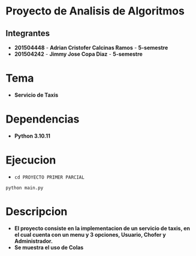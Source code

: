 # Proyecto de Analisis de Algoritmos

## Integrantes

- **201504448** - **Adrian Cristofer Calcinas Ramos** - **5-semestre**
- **201504242** - **Jimmy Jose Copa Diaz** - **5-semestre**

# Tema

- **Servicio de Taxis**

# Dependencias

- **Python 3.10.11**

# Ejecucion

- `cd PROYECTO PRIMER PARCIAL`

```
python main.py
```

# Descripcion

- **El proyecto consiste en la implementacion de un servicio de taxis, en el cual cuenta con un menu y 3 opciones, Usuario, Chofer y Administrador.**
- **Se muestra el uso de Colas**
